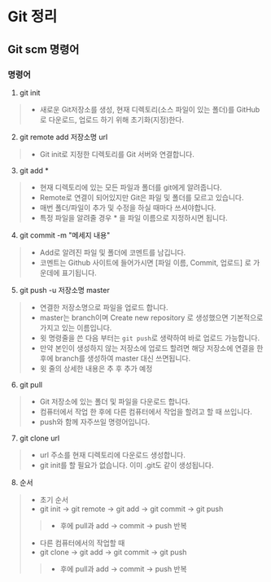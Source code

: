 # Git 정리

## Git scm 명령어

### 명령어
1. git init
> - 새로운 Git저장소를 생성, 현재 디렉토리(소스 파일이 있는 폴더)를 GitHub로 다운로드, 업로드 하기 위해 초기화(지정)한다.

2. git remote add 저장소명 url
> - Git init로 지정한 디렉토리를 Git 서버와 연결합니다.

3. git add *
> - 현재 디렉토리에 있는 모든 파일과 폴더를 git에게 알려줍니다.
> - Remote로 연결이 되어있지만 Git은 파일 및 폴더를 모르고 있습니다.
> - 매번 폴더/파일이 추가 및 수정을 하실 때마다 쓰셔야합니다.
> - 특정 파일을 알려줄 경우 * 을 파일 이름으로 지정하시면 됩니다.

4. git commit -m "메세지 내용"
> - Add로 알려진 파일 및 폴더에 코멘트를 남깁니다.
> - 코멘트는 Github 사이트에 들어가시면 [파일 이름, Commit, 업로드] 로 가운데에 표기됩니다.

5. git push -u 저장소명 master
> - 연결한 저장소명으로 파일을 업로드 합니다.
> - master는 branch이며 Create new repository 로 생성했으면 기본적으로 가지고 있는 이름입니다.
> - 윗 명령줄을 쓴 다음 부터는 `git push`로  생략하여 바로 업로드 가능합니다.
> - 만약 본인이 생성하지 않는 저장소에 업로드 할려면 해당 저장소에 연결을 한 후에 branch를 생성하여 master 대신 쓰면됩니다.
> - 윗 줄의 상세한 내용은 추 후 추가 예정

6. git pull
> - Git 저장소에 있는 폴더 및 파일을 다운로드 합니다.
> - 컴퓨터에서 작업 한 후에 다른 컴퓨터에서 작업을 할려고 할 때 쓰입니다.
> - push와 함께 자주쓰일 명령어입니다.

7. git clone url
> - url 주소를 현재 디렉토리에 다운로드 생성합니다.
> - git init를 할 필요가 없습니다. 이미 .git도 같이 생성됩니다.

8. 순서
> - 초기 순서
> - git init -> git remote -> git add -> git commit -> git push
> > - 후에 pull과 add -> commit -> push 반복 
> - 다른 컴퓨터에서의 작업할 때
> - git clone -> git add -> git commit -> git push
> > - 후에 pull과 add -> commit -> push 반복 

